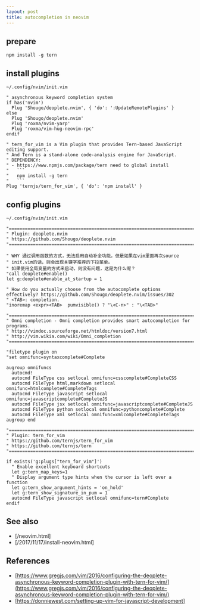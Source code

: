 ```yaml
---
layout: post
title: autocompletion in neovim
---
```


## prepare

```
npm install -g tern
```

## install plugins

`~/.config/nvim/init.vim`

```
" asynchronous keyword completion system
if has('nvim')
  Plug 'Shougo/deoplete.nvim', { 'do': ':UpdateRemotePlugins' }
else
  Plug 'Shougo/deoplete.nvim'
  Plug 'roxma/nvim-yarp'
  Plug 'roxma/vim-hug-neovim-rpc'
endif

" tern_for_vim is a Vim plugin that provides Tern-based JavaScript editing support.
" And Tern is a stand-alone code-analysis engine for JavaScript.
" DEPENDENCY:
" - https://www.npmjs.com/package/tern need to global install
"   ```
"   npm install -g tern
"   ```
Plug 'ternjs/tern_for_vim', { 'do': 'npm install' }
```

## config plugins

`~/.config/nvim/init.vim`

```
"===============================================================================
" Plugin: deoplete.nvim
" https://github.com/Shougo/deoplete.nvim
"===============================================================================

" WHY 通过调用函数的方式，无法启用自动补全功能，但是如果在vim里面再次source
" init.vim的话，则会出现关键字推荐的下拉菜单。
" 如果使用全局变量的方式来启动，则没有问题，这是为什么呢？
"call deoplete#enable()
let g:deoplete#enable_at_startup = 1

" How do you actually choose from the autocomplete options effectively? https://github.com/Shougo/deoplete.nvim/issues/302
" <TAB>: completion.
"inoremap <expr><TAB>  pumvisible() ? "\<C-n>" : "\<TAB>"

"===============================================================================
" Omni completion - Omni completion provides smart autocompletion for programs.
" http://vimdoc.sourceforge.net/htmldoc/version7.html
" http://vim.wikia.com/wiki/Omni_completion
"===============================================================================

"filetype plugin on
"set omnifunc=syntaxcomplete#Complete

augroup omnifuncs
  autocmd!
  autocmd FileType css setlocal omnifunc=csscomplete#CompleteCSS
  autocmd FileType html,markdown setlocal omnifunc=htmlcomplete#CompleteTags
  autocmd FileType javascript setlocal omnifunc=javascriptcomplete#CompleteJS
  autocmd FileType jsx setlocal omnifunc=javascriptcomplete#CompleteJS
  autocmd FileType python setlocal omnifunc=pythoncomplete#Complete
  autocmd FileType xml setlocal omnifunc=xmlcomplete#CompleteTags
augroup end

"===============================================================================
" Plugin: tern_for_vim
" https://github.com/ternjs/tern_for_vim
" https://github.com/ternjs/tern
"===============================================================================

if exists('g:plugs["tern_for_vim"]')
  " Enable excellent keyboard shortcuts
  let g:tern_map_keys=1
  " Display argument type hints when the cursor is left over a function
  let g:tern_show_argument_hints = 'on_hold'
  let g:tern_show_signature_in_pum = 1
  autocmd FileType javascript setlocal omnifunc=tern#Complete
endif
```

## See also

- [/neovim.html]
- [/2017/11/17/install-neovim.html]

## References

- [https://www.gregjs.com/vim/2016/configuring-the-deoplete-asynchronous-keyword-completion-plugin-with-tern-for-vim/](https://www.gregjs.com/vim/2016/configuring-the-deoplete-asynchronous-keyword-completion-plugin-with-tern-for-vim/)
- [https://donniewest.com/setting-up-vim-for-javascript-development]
